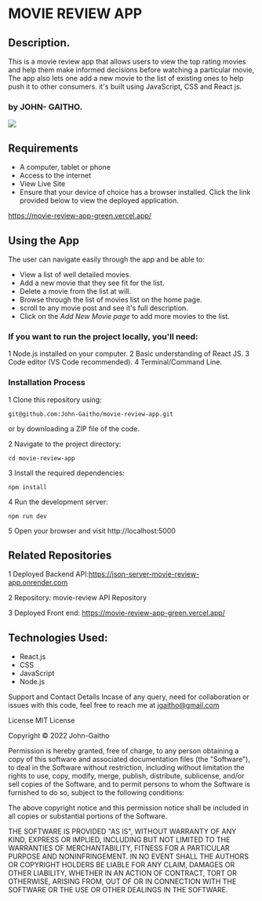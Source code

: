 # MOVIE REVIEW APP
## Description.
This is a movie review app that allows users to view the top rating movies and help them make informed decisions before watching a particular movie, The app also lets one add a new movie to the list of existing ones to help push it to other consumers. it's built using JavaScript, CSS and React js.

### by JOHN- GAITHO.
 
<img src="https://www.lifewire.com/thmb/XxkcaAAQbjC6MSNOgJEbgkMXe_s=/1500x0/filters:no_upscale():max_bytes(150000):strip_icc()/crackle-roku-free-movies-1adbfc7becf44d4fb421d69a928b630b.jpg">

## Requirements

 - A computer, tablet or phone
 - Access to the internet
 - View Live Site
 - Ensure that your device of choice has a browser installed. Click the link provided below to view the deployed application.

https://movie-review-app-green.vercel.app/

## Using the App
 The user can navigate easily through the app and be able to:

 - View a list of well detailed movies.
 - Add a new movie that they see fit for the list. 
 - Delete a movie from the list at will.
 - Browse through the list of movies list on the home page.
 - scroll to any movie post and see it's full description.
 - Click on the *Add New Movie page* to add more movies to the list.

### If you want to run the project locally, you'll need:

1 Node.js installed on your computer.
2 Basic understanding of React JS.
3 Code editor (VS Code recommended).
4 Terminal/Command Line.

### Installation Process
 1 Clone this repository using:
```
git@github.com:John-Gaitho/movie-review-app.git
```
or by downloading a ZIP file of the code.

2 Navigate to the project directory:
```
cd movie-review-app

```

3 Install the required dependencies:

```
npm install 

```

4 Run the development server:
```
npm run dev 

```


5 Open your browser and visit http://localhost:5000


## Related Repositories
1 Deployed Backend API:https://json-server-movie-review-app.onrender.com

2 Repository: movie-review API Repository

3 Deployed Front end: https://movie-review-app-green.vercel.app/


## Technologies Used:
   * React.js
   * CSS
   * JavaScript
   * Node.js

Support and Contact Details
Incase of any query, need for collaboration or issues with this code, feel free to reach me at jgaitho@gmail.com

License
MIT License

Copyright © 2022 John-Gaitho

Permission is hereby granted, free of charge, to any person obtaining a copy of this software and associated documentation files (the "Software"), to deal in the Software without restriction, including without limitation the rights to use, copy, modify, merge, publish, distribute, sublicense, and/or sell copies of the Software, and to permit persons to whom the Software is furnished to do so, subject to the following conditions:

The above copyright notice and this permission notice shall be included in all copies or substantial portions of the Software.

THE SOFTWARE IS PROVIDED "AS IS", WITHOUT WARRANTY OF ANY KIND, EXPRESS OR IMPLIED, INCLUDING BUT NOT LIMITED TO THE WARRANTIES OF MERCHANTABILITY, FITNESS FOR A PARTICULAR PURPOSE AND NONINFRINGEMENT. IN NO EVENT SHALL THE AUTHORS OR COPYRIGHT HOLDERS BE LIABLE FOR ANY CLAIM, DAMAGES OR OTHER LIABILITY, WHETHER IN AN ACTION OF CONTRACT, TORT OR OTHERWISE, ARISING FROM, OUT OF OR IN CONNECTION WITH THE SOFTWARE OR THE USE OR OTHER DEALINGS IN THE SOFTWARE.
